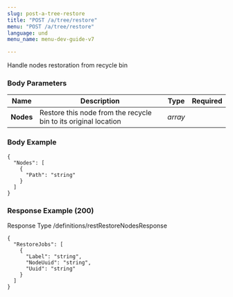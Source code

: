 ```yaml
---
slug: post-a-tree-restore
title: "POST /a/tree/restore"
menu: "POST /a/tree/restore"
language: und
menu_name: menu-dev-guide-v7

---
```








 
Handle nodes restoration from recycle bin  


### Body Parameters

Name | Description | Type | Required
---|---|---|---
**Nodes** | Restore this node from the recycle bin to its original location | _array_ |   


### Body Example
```
{
  "Nodes": [
    {
      "Path": "string"
    }
  ]
}
```






### Response Example (200)
Response Type /definitions/restRestoreNodesResponse

```
{
  "RestoreJobs": [
    {
      "Label": "string",
      "NodeUuid": "string",
      "Uuid": "string"
    }
  ]
}
```




